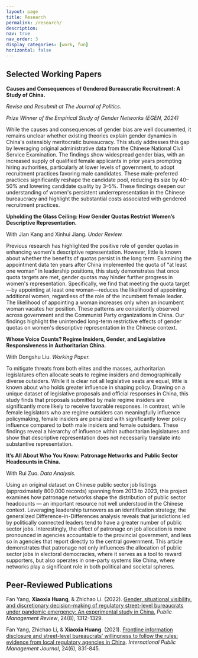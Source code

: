 ```yaml
---
layout: page
title: Research
permalink: /research/
description: 
nav: true
nav_order: 3
display_categories: [work, fun]
horizontal: false
---
```


<h2 class="small-heading">Selected Working Papers</h2>

**Causes and Consequences of Gendered Bureaucratic Recruitment: A Study of China.**

*Revise and Resubmit at The Journal of Politics.*

*Prize Winner of the Empirical Study of Gender Networks (EGEN, 2024)*

While the causes and consequences of gender bias are well documented, it remains unclear whether existing theories explain gender dynamics in China's ostensibly meritocratic bureaucracy. This study addresses this gap by leveraging original administrative data from the Chinese National Civil Service Examination. The findings show widespread gender bias, with an increased supply of qualified female applicants in prior years prompting hiring authorities, particularly at lower levels of government, to adopt recruitment practices favoring male candidates. These male-preferred practices significantly reshape the candidate pool, reducing its size by 40–50% and lowering candidate quality by 3–5%. These findings deepen our understanding of women's persistent underrepresentation in the Chinese bureaucracy and highlight the substantial costs associated with gendered recruitment practices.

**Upholding the Glass Ceiling: How Gender Quotas Restrict Women’s Descriptive Representation.**

With Jian Kang and Xinhui Jiang. *Under Review.*

Previous research has highlighted the positive role of gender quotas in enhancing women's descriptive representation. However, little is known about whether the benefits of quotas persist in the long term. Examining the appointment data ten years after China implemented the quota of “at least one woman” in leadership positions, this study demonstrates that once quota targets are met, gender quotas may hinder further progress in women's representation. Specifically, we find that meeting the quota target—by appointing at least one woman—reduces the likelihood of appointing additional women, regardless of the role of the incumbent female leader. The likelihood of appointing a woman increases only when an incumbent woman vacates her position. These patterns are consistently observed across government and the Communist Party organizations in China. Our findings highlight the unintended long-term restrictive effects of gender quotas on women's descriptive representation in the Chinese context.

**Whose Voice Counts? Regime Insiders, Gender, and Legislative Responsiveness in Authoritarian China.** 

With Dongshu Liu. *Working Paper.*

To mitigate threats from both elites and the masses, authoritarian legislatures often allocate seats to regime insiders and demographically diverse outsiders. While it is clear not all legislative seats are equal, little is known about who holds greater influence in shaping policy. Drawing on a unique dataset of legislative proposals and official responses in China, this study finds that proposals submitted by male regime insiders are significantly more likely to receive favorable responses. In contrast, while female legislators who are regime outsiders can meaningfully influence policymaking, female insiders are penalized with significantly lower policy influence compared to both male insiders and female outsiders. These findings reveal a hierarchy of influence within authoritarian legislatures and show that descriptive representation does not necessarily translate into substantive representation.


**It’s All About Who You Know: Patronage Networks and Public Sector Headcounts in China.** 

With Rui Zuo. *Data Analysis.*

Using an original dataset on Chinese public sector job listings (approximately 800,000 records) spanning from 2013 to 2023, this project examines how patronage networks shape the distribution of public sector headcounts — an important resource not well understood in the Chinese context. Leveraging leadership turnovers as an identification strategy, the generalized Difference-in-Differences analysis reveals that jurisdictions led by politically connected leaders tend to have a greater number of public sector jobs. Interestingly, the effect of patronage on job allocation is more pronounced in agencies accountable to the provincial government, and less so in agencies that report directly to the central government. This article demonstrates that patronage not only influences the allocation of public sector jobs in electoral democracies, where it serves as a tool to reward supporters, but also operates in one-party systems like China, where networks play a significant role in both political and societal spheres.

<h2 class="small-heading">Peer-Reviewed Publications</h2>

Fan Yang, **Xiaoxia Huang**, & Zhichao Li. (2022). [Gender, situational visibility, and discretionary decision-making of regulatory street-level bureaucrats under pandemic emergency: An experimental study in China.](https://www.tandfonline.com/doi/full/10.1080/14719037.2021.1886316) *Public Management Review*, 24(8), 1312-1329.

Fan Yang, Zhichao Li, & **Xiaoxia Huang**. (2021). [Frontline information disclosure and street-level bureaucrats’ willingness to follow the rules: evidence from local regulatory agencies in China](https://www-tandfonline-com.libezproxy2.syr.edu/doi/full/10.1080/10967494.2021.1921086). *International Public Management Journal*, 24(6), 831-845.



